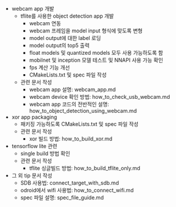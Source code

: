 * webcam app 개발
  * tflite를 사용한 object detection app 개발
    * webcam 연동
    * webcam 프레임을 model input 형식에 맞도록 변형
    * model output에 대한 label 로딩
    * model output의 top5 출력
    * float models 및 quantized models 모두 사용 가능하도록 함
    * mobilnet 및 inception 모델 테스트 및 NNAPI 사용 가능 확인
    * fps 계산 기능 개선
    * CMakeLists.txt 및 spec 파일 작성
  * 관련 문서 작성
    * webcam app 설명: webcam_app.md
    * webcam device 확인 방법: how_to_check_usb_webcam.md
    * webcam app 코드의 전반적인 설명: how_to_object_detection_using_webcam.md
* xor app packaging
  * 패키징 가능하도록 CMakeLists.txt 및 spec 파일 작성
  * 관련 문서 작성
    * xor 빌드 방법: how_to_build_xor.md
* tensorflow lite 관련
  * single build 방법 확인
  * 관련 문서 작성
    * tflite 싱글빌드 방법: how_to_build_tflite_only.md
* 그 외 tip 문서 작성
  * SDB 사용법: connect_target_with_sdb.md
  * odroid에서 wifi 사용법: how_to_connect_wifi.md
  * spec 파일 설명: spec_file_guide.md
